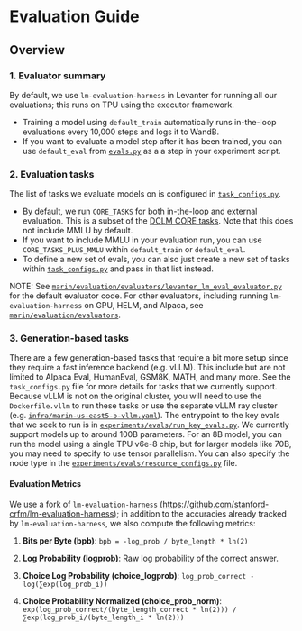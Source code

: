 # Evaluation Guide

## Overview

### 1. Evaluator summary
By default, we use `lm-evaluation-harness` in Levanter for running all our evaluations; this runs on TPU using the executor framework.
- Training a model using `default_train` automatically runs in-the-loop evaluations every 10,000 steps and logs it to WandB.
- If you want to evaluate a model step after it has been trained, you can use `default_eval` from [`evals.py`](evals.py) as a a step in your experiment script.

### 2. Evaluation tasks
The list of tasks we evaluate models on is configured in [`task_configs.py`](../../experiments/evals/task_configs.py).
- By default, we run `CORE_TASKS` for both in-the-loop and external evaluation. This is a subset of the [DCLM CORE tasks](https://arxiv.org/html/2406.11794v3#A7). Note that this does not include MMLU by default.
- If you want to include MMLU in your evaluation run, you can use `CORE_TASKS_PLUS_MMLU` within `default_train` or `default_eval`.
- To define a new set of evals, you can also just create a new set of tasks within [`task_configs.py`](task_configs.py) and pass in that list instead.

NOTE: See [`marin/evaluation/evaluators/levanter_lm_eval_evaluator.py`](../../marin/evaluation/evaluators/levanter_lm_eval_evaluator.py) for the default evaluator code. For other evaluators, including running `lm-evaluation-harness` on GPU, HELM, and Alpaca, see [`marin/evaluation/evaluators`](../../marin/evaluation/evaluators/).

### 3. Generation-based tasks
There are a few generation-based tasks that require a bit more setup since they require a fast inference backend (e.g. vLLM). This include but are not limited to Alpaca Eval, HumanEval, GSM8K, MATH, and many more. See the `task_configs.py` file for more details for tasks that we currently support. Because vLLM is not on the original cluster, you will need to use the `Dockerfile.vllm` to run these tasks or use the separate vLLM ray cluster (e.g. [`infra/marin-us-east5-b-vllm.yaml`](../../infra/marin-us-east5-b-vllm.yaml)). The entrypoint to the key evals that we seek to run is in [`experiments/evals/run_key_evals.py`](run_key_evals.py). We currently support models up to around 100B parameters. For an 8B model, you can run the model using a single TPU v6e-8 chip, but for larger models like 70B, you may need to specify to use tensor parallelism. You can also specify the node type in the [`experiments/evals/resource_configs.py`](resource_configs.py) file.

#### Evaluation Metrics
We use a fork of `lm-evaluation-harness` (https://github.com/stanford-crfm/lm-evaluation-harness); in addition to the accuracies already tracked by `lm-evaluation-harness`, we also compute the following metrics:

1. **Bits per Byte (bpb)**: `bpb = -log_prob / byte_length * ln(2)`

2. **Log Probability (logprob)**: Raw log probability of the correct answer.

3. **Choice Log Probability (choice_logprob)**: `log_prob_correct - log(∑exp(log_prob_i))`

4. **Choice Probability Normalized (choice_prob_norm)**: `exp(log_prob_correct/(byte_length_correct * ln(2))) / ∑exp(log_prob_i/(byte_length_i * ln(2)))`
